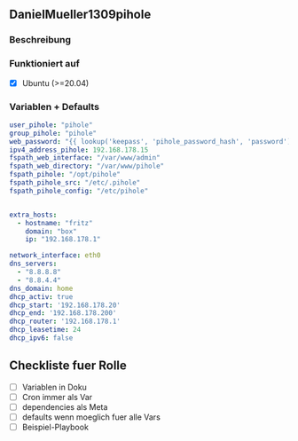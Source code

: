 ## DanielMueller1309pihole

### Beschreibung

### Funktioniert auf
- [x] Ubuntu (>=20.04)
### Variablen + Defaults
```yml
user_pihole: "pihole"
group_pihole: "pihole"
web_password: "{{ lookup('keepass', 'pihole_password_hash', 'password') }}"
ipv4_address_pihole: 192.168.178.15
fspath_web_interface: "/var/www/admin"
fspath_web_directory: "/var/www/pihole"
fspath_pihole: "/opt/pihole"
fspath_pihole_src: "/etc/.pihole"
fspath_pihole_config: "/etc/pihole"


extra_hosts:
  - hostname: "fritz"
    domain: "box"
    ip: "192.168.178.1"

network_interface: eth0
dns_servers:
  - "8.8.8.8"
  - "8.8.4.4"
dns_domain: home
dhcp_activ: true
dhcp_start: '192.168.178.20'
dhcp_end: '192.168.178.200'
dhcp_router: '192.168.178.1'
dhcp_leasetime: 24
dhcp_ipv6: false
```


## Checkliste fuer Rolle
- [ ] Variablen in Doku
- [ ] Cron immer als Var
- [ ] dependencies als Meta
- [ ] defaults wenn moeglich fuer alle Vars
- [ ] Beispiel-Playbook
